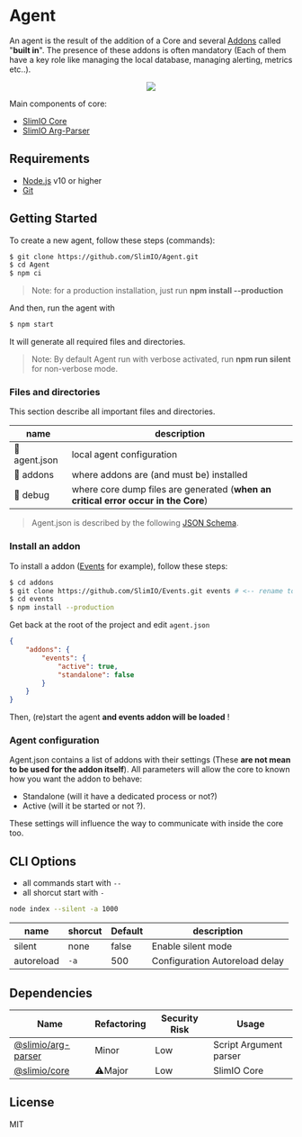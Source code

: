 # Agent
An agent is the result of the addition of a Core and several [Addons](https://github.com/SlimIO/Addon) called "**built in**". The presence of these addons is often mandatory (Each of them have a key role like managing the local database, managing alerting, metrics etc..).

<p align="center">
    <img src="https://i.imgur.com/ECZaYRY.png">
</p>

Main components of core:
- [SlimIO Core](https://github.com/SlimIO/Core)
- [SlimIO Arg-Parser](https://github.com/SlimIO/Arg-parser)

## Requirements
- [Node.js](https://nodejs.org/en/) v10 or higher
- [Git](https://git-scm.com/)

## Getting Started
To create a new agent, follow these steps (commands):

```bash
$ git clone https://github.com/SlimIO/Agent.git
$ cd Agent
$ npm ci
```

> Note: for a production installation, just run **npm install --production**

And then, run the agent with
```bash
$ npm start
```

It will generate all required files and directories.

> Note: By default Agent run with verbose activated, run **npm run silent** for non-verbose mode.

### Files and directories
This section describe all important files and directories.

| name | description |
| --- | --- |
| 📄 agent.json | local agent configuration |
| 📁 addons | where addons are (and must be) installed |
| 📁 debug | where core dump files are generated (**when an critical error occur in the Core**) |

> Agent.json is described by the following [JSON Schema](https://github.com/SlimIO/Core/blob/master/src/config/agent.schema.json).

### Install an addon

To install a addon ([Events](https://github.com/SlimIO/Events) for example), follow these steps:
```bash
$ cd addons
$ git clone https://github.com/SlimIO/Events.git events # <-- rename to events here!
$ cd events
$ npm install --production
```

Get back at the root of the project and edit `agent.json`
```json
{
    "addons": {
        "events": {
            "active": true,
            "standalone": false
        }
    }
}
```

Then, (re)start the agent **and events addon will be loaded** !

### Agent configuration
Agent.json contains a list of addons with their settings (These **are not mean to be used for the addon itself**). All parameters will allow the core to known how you want the addon to behave:

- Standalone (will it have a dedicated process or not?)
- Active (will it be started or not ?).

These settings will influence the way to communicate with inside the core too.

## CLI Options

- all commands start with `--`
- all shorcut start with `-`
```bash
node index --silent -a 1000
```

| name | shorcut | Default | description |
| --- | --- | --- | --- |
| silent | none | false | Enable silent mode |
| autoreload | `-a` | 500 | Configuration Autoreload delay |

## Dependencies

|Name|Refactoring|Security Risk|Usage|
|---|---|---|---|
|[@slimio/arg-parser](https://github.com/SlimIO/ArgParser#readme)|Minor|Low|Script Argument parser|
|[@slimio/core](https://github.com/SlimIO/Core#readme)|⚠️Major|Low|SlimIO Core|

## License
MIT
